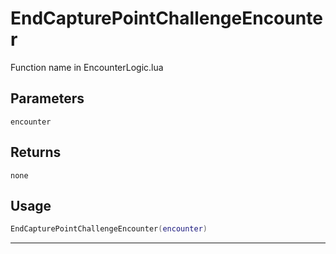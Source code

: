 # EndCapturePointChallengeEncounter
Function name in EncounterLogic.lua
## Parameters
`encounter`
## Returns
`none`
## Usage
```lua
EndCapturePointChallengeEncounter(encounter)
```
---
